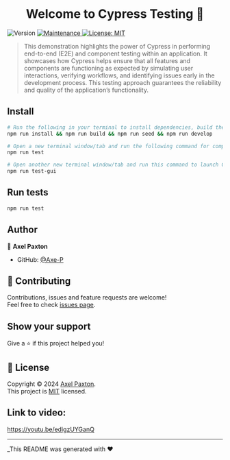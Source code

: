 <h1 align="center">Welcome to Cypress Testing 👋</h1>
<p>
  <img alt="Version" src="https://img.shields.io/badge/version-1.0.0-blue.svg?cacheSeconds=2592000" />
  <a href="https://github.com/Axe-P/Cypress-Testing/commits/main/" target="_blank">
    <img alt="Maintenance" src="https://img.shields.io/badge/Maintained%3F-yes-green.svg" />
  </a>
  <a href="https://opensource.org/license/mit" target="_blank">
    <img alt="License: MIT" src="https://img.shields.io/github/license/Axe-P/Cypress Testing" />
  </a>
</p>

> This demonstration highlights the power of Cypress in performing end-to-end (E2E) and component testing within an application. It showcases how Cypress helps ensure that all features and components are functioning as expected by simulating user interactions, verifying workflows, and identifying issues early in the development process. This testing approach guarantees the reliability and quality of the application’s functionality.

## Install

```sh
# Run the following in your terminal to install dependencies, build the project, seed the database, and start the development server:
npm run install && npm run build && npm run seed && npm run develop

# Open a new terminal window/tab and run the following command for component and E2E tests:
npm run test

# Open another new terminal window/tab and run this command to launch Cypress in GUI mode for interactive testing:
npm run test-gui
```

## Run tests

```sh
npm run test
```

## Author

👤 **Axel Paxton**

* GitHub: [@Axe-P](https://github.com/Axe-P)

## 🤝 Contributing

Contributions, issues and feature requests are welcome!<br />Feel free to check [issues page](https://github.com/Axe-P/Cypress-Testing/issues). 

## Show your support

Give a ⭐️ if this project helped you!

## 📝 License

Copyright © 2024 [Axel Paxton](https://github.com/Axe-P).<br />
This project is [MIT](https://opensource.org/license/mit) licensed.

## Link to video:
https://youtu.be/edigzUYGanQ

***
_This README was generated with ❤️